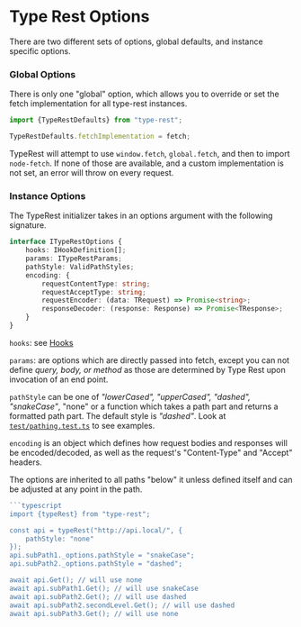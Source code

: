 # Type Rest Options

There are two different sets of options, global defaults, and instance
specific options.

### Global Options

There is only one "global" option, which allows you to override or set
the fetch implementation for all type-rest instances.

```typescript
import {TypeRestDefaults} from "type-rest";

TypeRestDefaults.fetchImplementation = fetch;
```

TypeRest will attempt to use `window.fetch`, `global.fetch`, and then to
import `node-fetch`. If none of those are available, and a custom
implementation is not set, an error will throw on every request.

### Instance Options

The TypeRest initializer takes in an options argument with the following
signature.

```typescript
interface ITypeRestOptions {
    hooks: IHookDefinition[];
    params: ITypeRestParams;
    pathStyle: ValidPathStyles;
    encoding: {
        requestContentType: string;
        requestAcceptType: string;
        requestEncoder: (data: TRequest) => Promise<string>;
        responseDecoder: (response: Response) => Promise<TResponse>;
    }
}
```

`hooks`: see [Hooks](HOOKS.md)

`params`: are options which are directly passed into fetch, except you
can not define *query, body, or method* as those are determined by Type
Rest upon invocation of an end point.

`pathStyle` can be one of *"lowerCased", "upperCased", "dashed",
"snakeCase"*, "none" or a function which takes a path part and returns a
formatted path part. The default style is *"dashed"*. Look at
[`test/pathing.test.ts`](test/pathing.test.ts) to see examples.

`encoding` is an object which defines how request bodies and responses
will be encoded/decoded, as well as the request's "Content-Type" and "Accept"
headers.

The options are inherited to all paths "below" it unless defined itself
and can be adjusted at any point in the path.

```typescript
```typescript
import {typeRest} from "type-rest"; 

const api = typeRest("http://api.local/", {
    pathStyle: "none"
});
api.subPath1._options.pathStyle = "snakeCase";
api.subPath2._options.pathStyle = "dashed";

await api.Get(); // will use none
await api.subPath1.Get(); // will use snakeCase
await api.subPath2.Get(); // will use dashed
await api.subPath2.secondLevel.Get(); // will use dashed
await api.subPath3.Get(); // will use none
```

